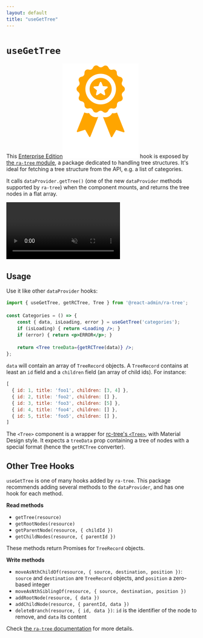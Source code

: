 ```yaml
---
layout: default
title: "useGetTree"
---
```


# `useGetTree`

This [Enterprise Edition](https://react-admin-ee.marmelab.com)<img class="icon" src="./img/premium.svg" /> hook is exposed by [the `ra-tree` module](https://react-admin-ee.marmelab.com/modules/ra-tree), a package dedicated to handling tree structures. It's ideal for fetching a tree structure from the API, e.g. a list of categories.

It calls `dataProvider.getTree()` (one of the new `dataProvider` methods supported by `ra-tree`) when the component mounts, and returns the tree nodes in a flat array.

<video controls autoplay playsinline muted loop>
  <source src="https://react-admin-ee.marmelab.com/modules/assets/ra-tree-overview.webm" type="video/webm" />
  <source src="https://react-admin-ee.marmelab.com/modules/assets/ra-tree-overview.mp4" type="video/mp4" />
  Your browser does not support the video tag.
</video>

## Usage

Use it like other `dataProvider` hooks:

```jsx
import { useGetTree, getRCTree, Tree } from '@react-admin/ra-tree';

const Categories = () => {
    const { data, isLoading, error } = useGetTree('categories');
    if (isLoading) { return <Loading />; }
    if (error) { return <p>ERROR</p>; }

    return <Tree treeData={getRCTree(data)} />;
};
```

`data` will contain an array of `TreeRecord` objects. A `TreeRecord` contains at least an `id` field and a `children` field (an array of child ids). For instance:

```js
[
  { id: 1, title: 'foo1', children: [3, 4] },
  { id: 2, title: 'foo2', children: [] },
  { id: 3, title: 'foo3', children: [5] },
  { id: 4, title: 'foo4', children: [] },
  { id: 5, title: 'foo5', children: [] },
]
 ```

 The `<Tree>` component is a wrapper for [rc-tree's `<Tree>`](https://github.com/react-component/tree#tree-props), with Material Design style. It expects a `treeData` prop containing a tree of nodes with a special format (hence the `getRCTree` converter).

## Other Tree Hooks

`useGetTree` is one of many hooks added by `ra-tree`. This package recommends adding several methods to the `dataProvider`, and has one hook for each method.

**Read methods**

-   `getTree(resource)`
-   `getRootNodes(resource)`
-   `getParentNode(resource, { childId })`
-   `getChildNodes(resource, { parentId })`

These methods return Promises for `TreeRecord` objects.

**Write methods**

-   `moveAsNthChildOf(resource, { source, destination, position })`: `source` and `destination` are `TreeRecord` objects, and `position` a zero-based integer
-   `moveAsNthSiblingOf(resource, { source, destination, position })`
-   `addRootNode(resource, { data })`
-   `addChildNode(resource, { parentId, data })`
-   `deleteBranch(resource, { id, data })`: `id` is the identifier of the node to remove, and `data` its content

Check [the `ra-tree` documentation](https://react-admin-ee.marmelab.com/modules/ra-tree) for more details.
